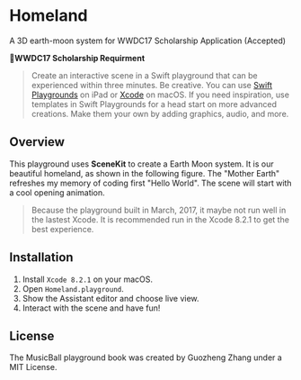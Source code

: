 # Homeland

A  3D earth-moon system for WWDC17 Scholarship Application (Accepted)

**WWDC17 Scholarship Requirment**

> Create an interactive scene in a Swift playground that can be experienced within three minutes. Be creative. You can use [Swift Playgrounds](https://itunes.apple.com/us/app/swift-playgrounds/id908519492?mt=8) on iPad or [Xcode](https://itunes.apple.com/us/app/xcode/id497799835?ls=1&mt=12) on macOS. If you need inspiration, use templates in Swift Playgrounds for a head start on more advanced creations. Make them your own by adding graphics, audio, and more.

## Overview

This playground uses **SceneKit** to create a Earth Moon system. It is our beautiful homeland, as shown in the following figure. The "Mother Earth" refreshes my memory of coding first "Hello World". The scene will start with a cool opening animation. 

> Because the playground built in March, 2017, it maybe not run well in the lastest Xcode. It is recommended run in the Xcode 8.2.1 to get the best experience.

## Installation

1. Install `Xcode 8.2.1` on your macOS.
2. Open `Homeland.playground`.
3. Show the Assistant editor and choose live view.
4. Interact with the scene and have fun!

## License

The MusicBall playground book was created by Guozheng Zhang under a MIT License.